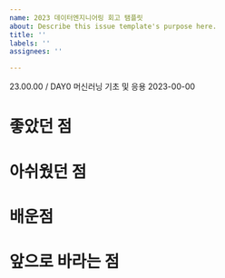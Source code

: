 ```yaml
---
name: 2023 데이터엔지니어링 회고 탬플릿
about: Describe this issue template's purpose here.
title: ''
labels: ''
assignees: ''

---
```


23.00.00 / DAY0 머신러닝 기초 및 응용
2023-00-00
# 좋았던 점

# 아쉬웠던 점

# 배운점

# 앞으로 바라는 점
